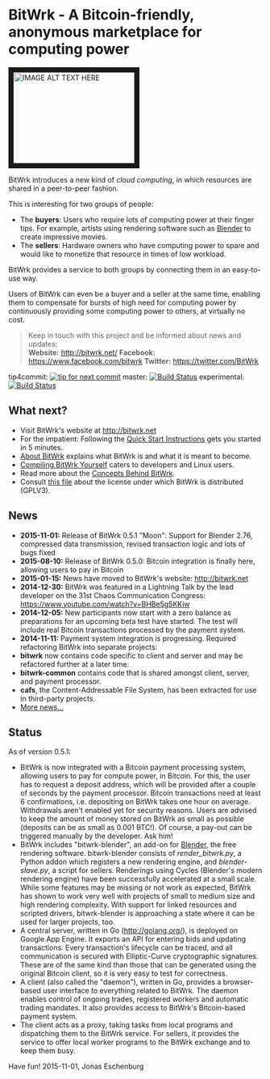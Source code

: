 BitWrk - A Bitcoin-friendly, anonymous marketplace for computing power
======================================================================

<a href="http://www.youtube.com/watch?feature=player_embedded&v=BHBe5g5KKiw"
   target="_blank"><img src="http://img.youtube.com/vi/BHBe5g5KKiw/0.jpg" 
   alt="IMAGE ALT TEXT HERE" width="240" height="180" border="10" /></a>

BitWrk introduces a new kind of _cloud computing_, in which resources are shared in a peer-to-peer
fashion.

This is interesting for two groups of people:
- The **buyers**: Users who require lots of computing power at their finger tips.
  For example, artists using rendering software such as [Blender](http://blender.org)
  to create impressive movies.
- The **sellers**: Hardware owners who have computing power to spare and would like to
  monetize that resource in times of low workload.
  
BitWrk provides a service to both groups by connecting them in an easy-to-use way.

Users of BitWrk can even be a buyer and a seller at the same time, enabling them to compensate for
bursts of high need for computing power by continuously providing some computing power to others, at
virtually no cost.

> Keep in touch with this project and be informed about news and updates:<br>
> **Website:** http://bitwrk.net/
> **Facebook:** https://www.facebook.com/bitwrk
> **Twitter:** https://twitter.com/BitWrk

tip4commit: [![tip for next commit](http://tip4commit.com/projects/541.svg)](http://tip4commit.com/projects/541)
master: [![Build Status](https://travis-ci.org/indyjo/bitwrk.svg?branch=master)](https://travis-ci.org/indyjo/bitwrk)
experimental: [![Build Status](https://travis-ci.org/indyjo/bitwrk.svg?branch=experimental)](https://travis-ci.org/indyjo/bitwrk)

What next?
----------
- Visit BitWrk's website at http://bitwrk.net
- For the impatient: Following the [Quick Start Instructions](QUICKSTART.md) gets you
  started in 5 minutes.
- [About BitWrk](ABOUT.md) explains what BitWrk is and what it is meant to become.
- [Compiling BitWrk Yourself](COMPILING.md) caters to developers and Linux users.
- Read more about the [Concepts Behind BitWrk](CONCEPTS.md).
- Consult [this file](COPYING) about the license under which BitWrk is distributed (GPLV3).


News
----
  - **2015-11-01:** Release of BitWrk 0.5.1 "Moon": Support for Blender 2.76,
  compressed data transmission, revised transaction logic and lots of bugs fixed
  - **2015-08-10:** Release of BitWrk 0.5.0: Bitcoin integration is finally here, allowing
  users to pay in Bitcoin
  - **2015-01-15:** News have moved to BitWrk's website: http://bitwrk.net
  - **2014-12-30:** BitWrk was featured in a Lightning Talk by the lead developer on the
  31st Chaos Communication Congress: https://www.youtube.com/watch?v=BHBe5g5KKiw
  - **2014-12-05:** New participants now start with a zero balance as preparations for an upcoming
  beta test have started. The test will include real Bitcoin transactions processed by the
  payment system.
  - **2014-11-11:** Payment system integration is progressing. Required refactoring BitWrk into
  separate projects:
  - **bitwrk** now contains code specific to client and server and may be refactored further at
  a later time.
  - **bitwrk-common** contains code that is shared amongst client, server, and payment processor.
  - **cafs**, the Content-Addressable File System, has been extracted for use in third-party projects.
- [More news...](NEWS.md)

Status
------

As of version 0.5.1:
- BitWrk is now integrated with a Bitcoin payment processing system, allowing users to pay for
  compute power, in Bitcoin. For this, the user has to request a deposit address, which will
  be provided after a couple of seconds by the payment processor. Bitcoin transactions need at
  least 6 confirmations, i.e. depositing on BitWrk takes one hour on average. Withdrawals aren't
  enabled yet for security reasons. Users are advised to keep the amount of money stored on BitWrk
  as small as possible (deposits can be as small as 0.001 BTC!). Of course, a pay-out can be
  triggered manually by the developer. Ask him!
- BitWrk includes "bitwrk-blender", an add-on for [Blender](http://blender.org), the free
  rendering software.
  bitwrk-blender consists of *render_bitwrk.py*, a Python addon which registers
  a new rendering engine, and *blender-slave.py*, a script for sellers.
  Renderings using Cycles (Blender's modern rendering engine) have been successfully accelerated
  at a small scale. While some features may be missing or not work as expected, BitWrk has shown
  to work very well with projects of small to medium size and high rendering complexity. With support
  for linked resources and scripted drivers, bitwrk-blender is approaching a state where it can be
  used for larger projects, too. 
- A central server, written in Go (http://golang.org/), is deployed on Google App Engine.
  It exports an API for entering bids and updating transactions. Every transaction's lifecycle can
  be traced, and all communication is secured with Elliptic-Curve cryptographic
  signatures. These are of the same kind than those that can be generated using
  the original Bitcoin client, so it is very easy to test for correctness.
- A client (also called the "daemon"), written in Go, provides a browser-based user interface to
  everything related to BitWrk. The daemon enables control of ongoing trades, registered workers
  and automatic trading mandates. It also provides access to BitWrk's Bitcoin-based payment system.
- The client acts as a proxy, taking tasks from
  local programs and dispatching them to the BitWrk service. For sellers, it
  provides the service to offer local worker programs to the BitWrk
  exchange and to keep them busy.

Have fun!
2015-11-01, Jonas Eschenburg
